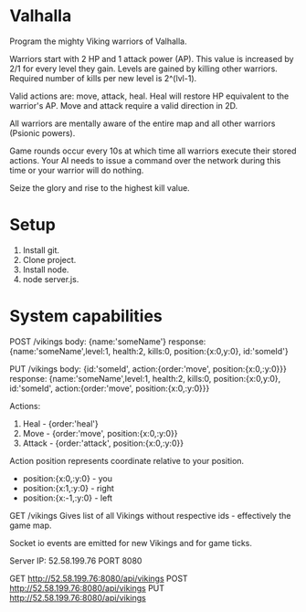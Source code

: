 # Valhalla
Program the mighty Viking warriors of Valhalla.

Warriors start with 2 HP and 1 attack power (AP). This value is increased by 2/1 for every level they gain. Levels are gained by killing other warriors. Required number of kills per new level is 2^(lvl-1).

Valid actions are: move, attack, heal. Heal will restore HP equivalent to the warrior's AP. Move and attack require a valid direction in 2D.

All warriors are mentally aware of the entire map and all other warriors (Psionic powers).

Game rounds occur every 10s at which time all warriors execute their stored actions. Your AI needs to issue a command over the network during this time or your warrior will do nothing.

Seize the glory and rise to the highest kill value.

# Setup
1. Install git.
2. Clone project.
3. Install node.
4. node server.js.

# System capabilities
POST /vikings
body: {name:'someName'}
response: {name:'someName',level:1, health:2, kills:0, position:{x:0,y:0}, id:'someId'}

PUT /vikings
body: {id:'someId', action:{order:'move', position:{x:0,:y:0}}}
response: {name:'someName',level:1, health:2, kills:0, position:{x:0,y:0}, id:'someId', action:{order:'move', position:{x:0,:y:0}}}

Actions:
1. Heal - {order:'heal'}
2. Move - {order:'move', position:{x:0,:y:0}}
3. Attack - {order:'attack', position:{x:0,:y:0}}

Action position represents coordinate relative to your position.
-  position:{x:0,:y:0} - you
-  position:{x:1,:y:0} - right
-  position:{x:-1,:y:0} - left

GET /vikings
Gives list of all Vikings without respective ids - effectively the game map.

Socket io events are emitted for new Vikings and for game ticks.


Server IP: 52.58.199.76 PORT 8080

GET http://52.58.199.76:8080/api/vikings
POST http://52.58.199.76:8080/api/vikings
PUT http://52.58.199.76:8080/api/vikings